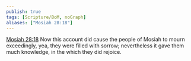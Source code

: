 ```yaml
---
publish: true
tags: [Scripture/BoM, noGraph]
aliases: ["Mosiah 28:18"]
---
```

[Mosiah 28:18](https://churchofjesuschrist.org/study/scriptures/bofm/mosiah/28?lang=eng&id=p18#p18) Now this account did cause the people of Mosiah to mourn exceedingly, yea, they were filled with sorrow; nevertheless it gave them much knowledge, in the which they did rejoice.

